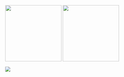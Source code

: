 <img height="180em" src="https://github-readme-stats.vercel.app/api?username=lucascudo&show_icons=true&theme=dracula&include_all_commits=true&count_private=true&show_icons=true&hide=contribs"/>

<img height="180em" src="https://github-readme-stats.vercel.app/api/top-langs/?username=lucascudo&theme=dracula&layout=compact&langs_count=8"/>

![](https://visitor-badge.glitch.me/badge?page_id=lucascudo.lucascudo)
